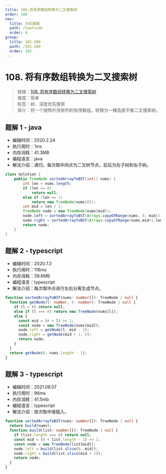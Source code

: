```yaml
---
title: 108.将有序数组转换为二叉搜索树
order: 108
nav:
  title: 力扣题解
  path: /leetcode
  order: 4
group:
  title: 101-200
  path: /101-200
  order: 101
---
```


# 108. 将有序数组转换为二叉搜索树

> 链接：[108. 将有序数组转换为二叉搜索树](https://leetcode-cn.com/problems/convert-sorted-array-to-binary-search-tree/)  
> 难度：简单  
> 标签：树、深度优先搜索  
> 简介：将一个按照升序排列的有序数组，转换为一棵高度平衡二叉搜索树。

## 题解 1 - java

- 编辑时间：2020.2.24
- 执行用时：1ms
- 内存消耗：41.3MB
- 编程语言：java
- 解法介绍：递归，每次取中间点为二叉树节点，前后为左子树和右子树。

```java
class Solution {
	public TreeNode sortedArrayToBST(int[] nums) {
		int len = nums.length;
		if (len == 0)
			return null;
		else if (len == 1)
			return new TreeNode(nums[0]);
		int mid = len / 2;
		TreeNode node = new TreeNode(nums[mid]);
		node.left = sortedArrayToBST(Arrays.copyOfRange(nums, 0, mid));
		node.right = sortedArrayToBST(Arrays.copyOfRange(nums,mid+1,len));
		return node;
	}
}
```

## 题解 2 - typescript

- 编辑时间：2020.7.3
- 执行用时：116ms
- 内存消耗：39.6MB
- 编程语言：typescript
- 解法介绍：每次取中点进行左右分离生成节点。

```typescript
function sortedArrayToBST(nums: number[]): TreeNode | null {
  function getNode(l: number, r: number): TreeNode | null {
    if (l > r) return null;
    else if (l === r) return new TreeNode(nums[l]);
    else {
      const mid = (r + l) >> 1;
      const node = new TreeNode(nums[mid]);
      node.left = getNode(l, mid - 1);
      node.right = getNode(mid + 1, r);
      return node;
    }
  }
  return getNode(0, nums.length - 1);
}
```

## 题解 3 - typescript

- 编辑时间：2021.08.07
- 执行用时：96ms
- 内存消耗：41.5mb
- 编程语言：typescript
- 解法介绍：依次取中值插入。

```typescript
function sortedArrayToBST(nums: number[]): TreeNode | null {
  return build(nums);
  function build(list: number[]): TreeNode | null {
    if (list.length === 0) return null;
    const mid = (0 + list.length - 1) >> 1;
    const node = new TreeNode(list[mid]);
    node.left = build(list.slice(0, mid));
    node.right = build(list.slice(mid + 1));
    return node;
  }
}
```
